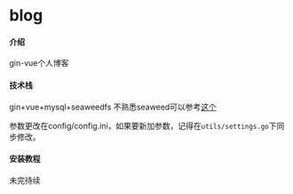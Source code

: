 # blog

#### 介绍
gin-vue个人博客

#### 技术栈
gin+vue+mysql+seaweedfs
不熟悉seaweed可以参考[这个](https://www.godhearing.cn/seaweedfs-xiang-jie-bu-shu-sheng-chan-huan-jing/)

参数更改在config/config.ini，如果要新加参数，记得在`utils/settings.go`下同步修改。


#### 安装教程
未完待续
